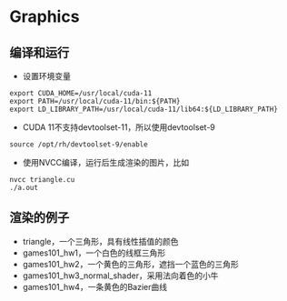 # Graphics

## 编译和运行

* 设置环境变量

```
export CUDA_HOME=/usr/local/cuda-11
export PATH=/usr/local/cuda-11/bin:${PATH}
export LD_LIBRARY_PATH=/usr/local/cuda-11/lib64:${LD_LIBRARY_PATH}
```

* CUDA 11不支持devtoolset-11，所以使用devtoolset-9

```
source /opt/rh/devtoolset-9/enable
```

* 使用NVCC编译，运行后生成渲染的图片，比如

```
nvcc triangle.cu
./a.out
```

## 渲染的例子

* triangle，一个三角形，具有线性插值的颜色
* games101_hw1，一个白色的线框三角形
* games101_hw2，一个黄色的三角形，遮挡一个蓝色的三角形
* games101_hw3_normal_shader，采用法向着色的小牛
* games101_hw4，一条黄色的Bazier曲线